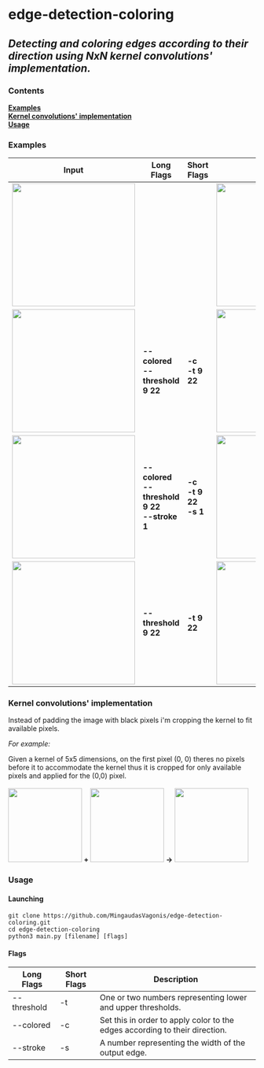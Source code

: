 # edge-detection-coloring
## *Detecting and coloring edges according to their direction using NxN kernel convolutions' implementation.*

### Contents
[**Examples**](#examples)  
[**Kernel convolutions' implementation**](#kernel-convolutions-implementation)  
[**Usage**](#usage)  


### Examples

Input | Long Flags | Short Flags | Output
---|---|---|---
<img src="https://i.imgur.com/pUIL3IV.png" height="250"/>|<br/>|<br/>| <img src="https://i.imgur.com/cvPnJsm.png" height="250"  />
<img src="https://i.imgur.com/pUIL3IV.png" height="250"/>|**--colored**<br/>**--threshold 9 22**|**-c**<br/>**-t 9 22**| <img src="https://i.imgur.com/Q3vTRZl.png" height="250"  />
<img src="https://i.imgur.com/pUIL3IV.png" height="250"/>|**--colored**<br/>**--threshold 9 22**<br/>**--stroke 1**|**-c**<br/>**-t 9 22**<br/>**-s 1**| <img src="https://i.imgur.com/wxHrHMX.png" height="250"  />
<img src="https://i.imgur.com/pUIL3IV.png" height="250"/>|**--threshold 9 22**|**-t 9 22**| <img src="https://i.imgur.com/HqDk2Xr.png" height="250"  />

### Kernel convolutions' implementation

Instead of padding the image with black pixels i'm cropping the kernel to fit available pixels.

*For example:*

Given a kernel of 5x5 dimensions, on the first pixel (0, 0) theres no pixels before it to accommodate the kernel thus it is cropped for only available pixels and applied for the (0,0) pixel.
  <br/>
  <br/>
  <img src="https://i.imgur.com/eeh4VpG.png" height="150"  />
    **+**
  <img src="https://i.imgur.com/oqzEYbh.png" height="150"  />
   **->**
  <img src="https://i.imgur.com/gYej4ei.png" height="150"  />
  
### Usage

#### Launching
```
git clone https://github.com/MingaudasVagonis/edge-detection-coloring.git
cd edge-detection-coloring
python3 main.py [filename] [flags]
````
#### Flags

Long Flags | Short Flags | Description
---|---|---
--threshold | -t | One or two numbers representing lower and upper thresholds.
--colored | -c | Set this in order to apply color to the edges according to their direction.
--stroke | -s | A number representing the width of the output edge.
